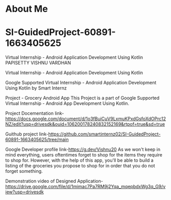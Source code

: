 # About Me
# SI-GuidedProject-60891-1663405625
Virtual Internship - Android Application Development Using Kotlin
PAPISETTY VISHNU VARDHAN

Virtual Internship - Android Application Development Using Kotlin

Google Supported Virtual Internship - Android Application Development Using Kotlin by Smart Internz

Project - Grocery Android App This Project is a part of Google Supported Virtual Internship - Android App Development Using Kotlin.

Project Docementation link-https://docs.google.com/document/d/1o3fBuiCuV9LxmuKPxdGsfoXdOPrc12NZ/edit?usp=drivesdk&ouid=106200178240832152169&rtpof=true&sd=true

Guithub project link-https://github.com/smartinternz02/SI-GuidedProject-60891-1663405625/tree/main

Google Developer profile link-https://g.dev/Vishnu20
As we won't keep in mind everything, users oftentimes forget to shop for the items they require to shop for. However, with the help of this app, you'll be able to build a listing of the groceries you propose to shop for in order that you do not forget something.

Demonstration video of Designed Application-https://drive.google.com/file/d/1mimac7Pa7RM9j2Yqa_mqepbdxWg3q_G9/view?usp=drivesdk
